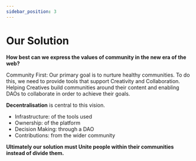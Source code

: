 ```yaml
---
sidebar_position: 3
---
```


# Our Solution

**How best can we express the values of community in the new era of the web?**

Community First: Our primary goal is to nurture healthy communities. To do this, we need to provide tools that support Creativity and Collaboration. Helping Creatives build communities around their content and enabling DAOs to collaborate in order to achieve their goals.

**Decentralisation** is central to this vision.

- Infrastructure: of the tools used
- Ownership: of the platform
- Decision Making: through a DAO
- Contributions: from the wider community

**Ultimately our solution must Unite people within their communities instead of divide them.**

<!-- https://www.humanetech.com/key-issues -->
